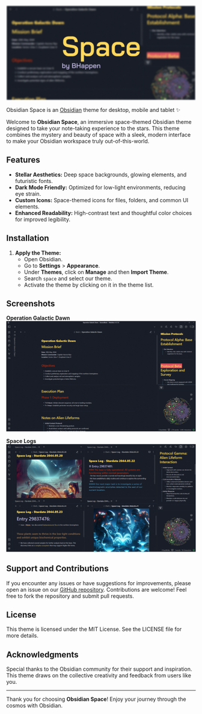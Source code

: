![](/obsidian-space-big.png)

Obsidian Space is an [Obsidian](https://obsidian.md/) theme for desktop, mobile and tablet ✨

Welcome to **Obsidian Space**, an immersive space-themed Obsidian theme designed to take your note-taking experience to the stars. This theme combines the mystery and beauty of space with a sleek, modern interface to make your Obsidian workspace truly out-of-this-world.

## Features

- **Stellar Aesthetics:** Deep space backgrounds, glowing elements, and futuristic fonts.
- **Dark Mode Friendly:** Optimized for low-light environments, reducing eye strain.
- **Custom Icons:** Space-themed icons for files, folders, and common UI elements.
- **Enhanced Readability:** High-contrast text and thoughtful color choices for improved legibility.

## Installation

1. **Apply the Theme:**
   - Open Obsidian.
   - Go to **Settings** > **Appearance**.
   - Under **Themes**, click on **Manage** and then **Import Theme**.
   - Search `space` and select our theme.
   - Activate the theme by clicking on it in the theme list.

## Screenshots
**Operation Galactic Dawn**
![](/Operation-Galactic-Dawn.png)

**Space Logs**
![](/Space-Log.png)

## Support and Contributions

If you encounter any issues or have suggestions for improvements, please open an issue on our [GitHub repository](https://github.com/bhappen/obsidian-space). Contributions are welcome! Feel free to fork the repository and submit pull requests.

## License

This theme is licensed under the MIT License. See the LICENSE file for more details.

## Acknowledgments

Special thanks to the Obsidian community for their support and inspiration. This theme draws on the collective creativity and feedback from users like you.

---

Thank you for choosing **Obsidian Space**! Enjoy your journey through the cosmos with Obsidian.

